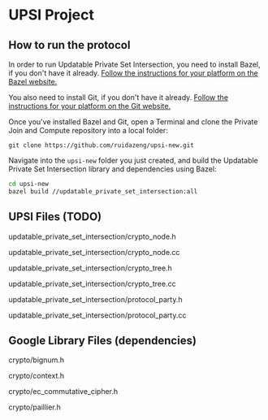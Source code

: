 # UPSI Project

## How to run the protocol

In order to run Updatable Private Set Intersection, you need to install Bazel, if you
don't have it already.
[Follow the instructions for your platform on the Bazel website.](https://docs.bazel.build/versions/master/install.html)

You also need to install Git, if you don't have it already.
[Follow the instructions for your platform on the Git website.](https://git-scm.com/book/en/v2/Getting-Started-Installing-Git)

Once you've installed Bazel and Git, open a Terminal and clone the Private Join
and Compute repository into a local folder:

```shell
git clone https://github.com/ruidazeng/upsi-new.git
```

Navigate into the `upsi-new` folder you just created, and build
the Updatable Private Set Intersection library and dependencies using Bazel:

```bash
cd upsi-new
bazel build //updatable_private_set_intersection:all
```

## UPSI Files (TODO)

updatable_private_set_intersection/crypto_node.h

updatable_private_set_intersection/crypto_node.cc

updatable_private_set_intersection/crypto_tree.h

updatable_private_set_intersection/crypto_tree.cc

updatable_private_set_intersection/protocol_party.h

updatable_private_set_intersection/protocol_party.cc

## Google Library Files (dependencies)

crypto/bignum.h

crypto/context.h

crypto/ec_commutative_cipher.h

crypto/paillier.h